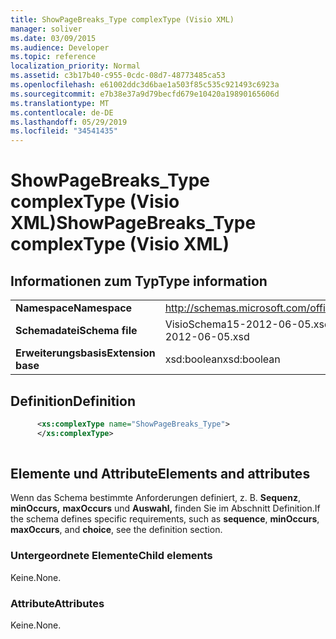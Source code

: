 ```yaml
---
title: ShowPageBreaks_Type complexType (Visio XML)
manager: soliver
ms.date: 03/09/2015
ms.audience: Developer
ms.topic: reference
localization_priority: Normal
ms.assetid: c3b17b40-c955-0cdc-08d7-48773485ca53
ms.openlocfilehash: e61002ddc3d6bae1a503f85c535c921493c6923a
ms.sourcegitcommit: e7b38e37a9d79becfd679e10420a19890165606d
ms.translationtype: MT
ms.contentlocale: de-DE
ms.lasthandoff: 05/29/2019
ms.locfileid: "34541435"
---
```

# <a name="showpagebreaks_type-complextype-visio-xml"></a><span data-ttu-id="725d9-102">ShowPageBreaks_Type complexType (Visio XML)</span><span class="sxs-lookup"><span data-stu-id="725d9-102">ShowPageBreaks_Type complexType (Visio XML)</span></span>

## <a name="type-information"></a><span data-ttu-id="725d9-103">Informationen zum Typ</span><span class="sxs-lookup"><span data-stu-id="725d9-103">Type information</span></span>

|||
|:-----|:-----|
|<span data-ttu-id="725d9-104">**Namespace**</span><span class="sxs-lookup"><span data-stu-id="725d9-104">**Namespace**</span></span> <br/> |http://schemas.microsoft.com/office/visio/2011/1/core  <br/> |
|<span data-ttu-id="725d9-105">**Schemadatei**</span><span class="sxs-lookup"><span data-stu-id="725d9-105">**Schema file**</span></span> <br/> |<span data-ttu-id="725d9-106">VisioSchema15-2012-06-05.xsd</span><span class="sxs-lookup"><span data-stu-id="725d9-106">VisioSchema15-2012-06-05.xsd</span></span>  <br/> |
|<span data-ttu-id="725d9-107">**Erweiterungsbasis**</span><span class="sxs-lookup"><span data-stu-id="725d9-107">**Extension base**</span></span> <br/> |<span data-ttu-id="725d9-108">xsd:boolean</span><span class="sxs-lookup"><span data-stu-id="725d9-108">xsd:boolean</span></span>  <br/> |
   
## <a name="definition"></a><span data-ttu-id="725d9-109">Definition</span><span class="sxs-lookup"><span data-stu-id="725d9-109">Definition</span></span>

```XML
      <xs:complexType name="ShowPageBreaks_Type">
      </xs:complexType>
      
```

## <a name="elements-and-attributes"></a><span data-ttu-id="725d9-110">Elemente und Attribute</span><span class="sxs-lookup"><span data-stu-id="725d9-110">Elements and attributes</span></span>

<span data-ttu-id="725d9-111">Wenn das Schema bestimmte Anforderungen definiert, z. B. **Sequenz**, **minOccurs,** **maxOccurs** und **Auswahl,** finden Sie im Abschnitt Definition.</span><span class="sxs-lookup"><span data-stu-id="725d9-111">If the schema defines specific requirements, such as **sequence**, **minOccurs**, **maxOccurs**, and **choice**, see the definition section.</span></span> 
  
### <a name="child-elements"></a><span data-ttu-id="725d9-112">Untergeordnete Elemente</span><span class="sxs-lookup"><span data-stu-id="725d9-112">Child elements</span></span>

<span data-ttu-id="725d9-113">Keine.</span><span class="sxs-lookup"><span data-stu-id="725d9-113">None.</span></span>
  
### <a name="attributes"></a><span data-ttu-id="725d9-114">Attribute</span><span class="sxs-lookup"><span data-stu-id="725d9-114">Attributes</span></span>

<span data-ttu-id="725d9-115">Keine.</span><span class="sxs-lookup"><span data-stu-id="725d9-115">None.</span></span>
  

